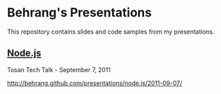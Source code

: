 # Behrang's Presentations

This repository contains slides and code samples from my presentations.

## [Node.js](http://behrang.github.com/presentations/node.js/2011-09-07/)

Tosan Tech Talk - September 7, 2011

http://behrang.github.com/presentations/node.js/2011-09-07/